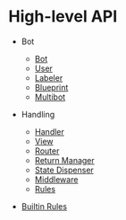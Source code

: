 # High-level API

- Bot
    - [Bot](bot.md)
    - [User](user.md)
    - [Labeler](bot/labeler.md)
    - [Blueprint](bot/blueprint.md)
    - [Multibot](bot/multibot.md)

- Handling
    - [Handler](handling/handler.md)
    - [View](handling/view.md)
    - [Router](handling/router.md)
    - [Return Manager](handling/return-manager.md)
    - [State Dispenser](handling/state-dispenser.md)
    - [Middleware](handling/middleware.md)
    - [Rules](handling/rules.md)

- [Builtin Rules](builtin_rules.md)
